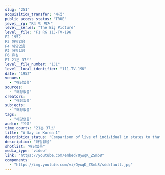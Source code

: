 ```yaml
---
slug: "251"
acquisition_transfer: "수집"
public_access_status: "TRUE"
level__rg: "R4 빅 픽쳐"
level__series: "The Big Picture"
level__file: "F1 RG 111-TV-196
F2 1952
F3 해당없음
F4 해당없음
F5 해당없음
F6 유성
F7 21분 37초"
level__file_number: "111"
level__local_identifier: "111-TV-196"
date: "1952"
venues: 
  - "해당없음"
sources: 
  - "해당없음"
creators: 
  - "해당없음"
subjects: 
  - "해당없음"
tags: 
  - "해당없음"
audio: "유성"
time_courts: "21분 37초"
title: "A Day in Korea 1"
description_status: "Comparison of live of individual in states to that of soldier in the front line of Korea."
description: "해당없음"
shotlist: "해당없음"
media_type: "video"
link: "https://youtube.com/embed/OywqK_ZSmb8"
components: 
  - "https://img.youtube.com/vi/OywqK_ZSmb8/sddefault.jpg"
---
```

